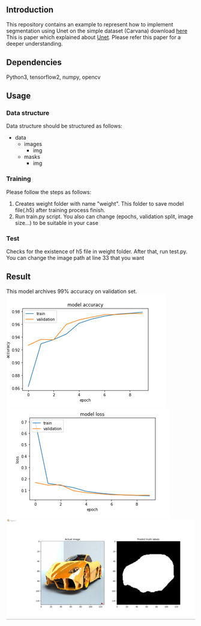 ## Introduction ##
This repository contains an example to represent how to implement segmentation using Unet on the simple dataset (Carvana)
download [here](https://www.kaggle.com/c/carvana-image-masking-challenge)
This is paper which explained about [Unet](https://arxiv.org/pdf/1505.04597.pdf). Please refer this paper for a deeper understanding.

## Dependencies ##
Python3, tensorflow2, numpy, opencv 

## Usage ##

### Data structure ###
Data structure should be structured as follows:
- data
	- images
		- img
	- masks
		- img
	
### Training ###
Please follow the steps as follows:
1. Creates weight folder with name "weight". This folder to save model file(.h5) after training process finish.
2. Run train.py script. You also can change (epochs, validation split, image size...) to be suitable in your case

### Test ###
Checks for the existence of h5 file in weight folder. After that, run test.py. You can change the image path at line 33 that you want

## Result ## 
This model archives 99% accuracy on validation set.
![alt text](https://github.com/vanloc19bk96/carvana_segmentation/blob/master/result/accuracy.PNG)	
![alt text](https://github.com/vanloc19bk96/carvana_segmentation/blob/master/result/loss.PNG)
![alt text](https://github.com/vanloc19bk96/carvana_segmentation/blob/master/result/result.PNG)
